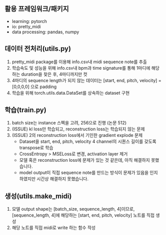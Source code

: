 ## 활용 프레임워크/패키지
- learning: pytorch
- io: pretty_midi
- data processing: pandas, numpy

## 데이터 전처리(utils.py)

1. pretty_midi package를 이용해 info.csv내 midi sequence note를 추출
2. 학습속도 및 성능을 위해 info.csv내 bpm과 time signature를 통해 1마디에 해당하는 duration을 찾은 후, 4마디까지만 컷
3. 4마디의 sequence length가 되지 않는 데이터는 [start, end, pitch, velocity] = [0,0,0,0] 으로 padding
4. 학습을 위해 torch.utils.data.DataSet를 상속하는 dataset 구현

## 학습(train.py)

1. batch size는 instance 스펙을 고려, 256으로 진행 (논문 512)
2. (ISSUE) kl loss만 학습되고, reconstruction loss는 학습되지 않는 문제
3. (ISSUE) 2의 reconstruction loss에서 기인한 gradient explode 문제
    - Dataset을 start, end, pitch, velocity 4 channel의 시퀀스 길이를 갖도록 transpose로 학습
    - CrossEntropy > MSELoss로 변경, activation layer 제거
    - 모델 혹은 reconstruction loss에 문제가 있는 것 같은데, 아직 해결하지 못했습니다.
    - model output이 직접 sequence note를 만드는 방식이 문제가 있음을 인지하였지만 시간상 해결하지 못했습니다.

## 생성(utils.make_midi)

1. 모델 output shape는 [batch_size, sequence_length, 4]이므로, [sequence_length, 4]에 해당하는 [start, end, pitch, velocity] 노트를 직접 생성
2. 해당 노트를 직접 midi로 write 하는 함수 작성